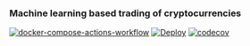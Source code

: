 ### Machine learning based trading of cryptocurrencies
[![docker-compose-actions-workflow](https://github.com/clrn-corp/crypto-ml/actions/workflows/push.yml/badge.svg?branch=master)](https://github.com/clrn-corp/crypto-ml/actions/workflows/push.yml)
[![Deploy](https://github.com/clrn-corp/crypto-ml/actions/workflows/deploy.yml/badge.svg)](https://github.com/clrn-corp/crypto-ml/actions/workflows/deploy.yml)
[![codecov](https://codecov.io/gh/clrn-corp/crypto-ml/branch/master/graph/badge.svg?token=4iFuXBQZUc)](https://codecov.io/gh/clrn-corp/crypto-ml)


